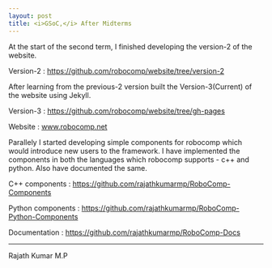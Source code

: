 ```yaml
---
layout: post
title: <i>GSoC,</i> After Midterms
---
```


At the start of the second term, I finished developing the version-2 of the website.

Version-2 : https://github.com/robocomp/website/tree/version-2

After learning from the previous-2 version built the Version-3(Current) of the website using Jekyll.

Version-3 : https://github.com/robocomp/website/tree/gh-pages

Website : www.robocomp.net

Parallely I started developing simple components for robocomp which would introduce new users to the framework. I have implemented the components in both the languages which robocomp supports - c++ and python. Also have documented the same.

C++ components : https://github.com/rajathkumarmp/RoboComp-Components

Python components : https://github.com/rajathkumarmp/RoboComp-Python-Components

Documentation : https://github.com/rajathkumarmp/RoboComp-Docs

--------
Rajath Kumar M.P